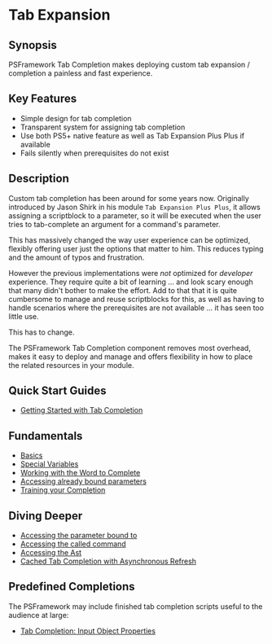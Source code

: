 ﻿---
sidebar_position: 1
---

# Tab Expansion

## Synopsis

PSFramework Tab Completion makes deploying custom tab expansion / completion a painless and fast experience.

## Key Features

+ Simple design for tab completion
+ Transparent system for assigning tab completion
+ Use both PS5+ native feature as well as Tab Expansion Plus Plus if available
+ Fails silently when prerequisites do not exist

## Description

Custom tab completion has been around for some years now.
Originally introduced by Jason Shirk in his module `Tab Expansion Plus Plus`, it allows assigning a scriptblock to a parameter, so it will be executed when the user tries to tab-complete an argument for a command's parameter.

This has massively changed the way user experience can be optimized, flexibly offering user just the options that matter to him.
This reduces typing and the amount of typos and frustration.

However the previous implementations were _not_ optimized for _developer_ experience.
They require quite a bit of learning ... and look scary enough that many didn't bother to make the effort.
Add to that that it is quite cumbersome to manage and reuse scriptblocks for this, as well as having to handle scenarios where the prerequisites are not available ... it has seen too little use.

This has to change.

The PSFramework Tab Completion component removes most overhead, makes it easy to deploy and manage and offers flexibility in how to place the related resources in your module.

## Quick Start Guides

+ [Getting Started with Tab Completion](../../quickstart/PSFramework/tabcompletion.md)

## Fundamentals

+ [Basics](Basics/basics.md)
+ [Special Variables](tab-completion/special-variables.md)
+ [Working with the Word to Complete](tab-completion/typed-so-far.md)
+ [Accessing already bound parameters](tab-completion/previous-parameters.md)
+ [Training your Completion](tab-completion/training-completers.md)

## Diving Deeper

+ [Accessing the parameter bound to](tab-completion/called-parameter.md)
+ [Accessing the called command](tab-completion/calling-command.md)
+ [Accessing the Ast](tab-completion/accessing-the-ast.md)
+ [Cached Tab Completion with Asynchronous Refresh](tab-completion/asynchronous-refresh.md)

## Predefined Completions

The PSFramework may include finished tab completion scripts useful to the audience at large:

+ [Tab Completion: Input Object Properties](Predefined/completion-inputobject.md)
